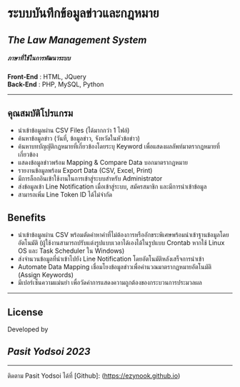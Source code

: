 # ระบบบันทึกข้อมูลข่าวและกฎหมาย
## _The Law Management System_
##### ภาษาที่ใช้ในการพัฒนาระบบ
**Front-End** : HTML, JQuery <br>
**Back-End** : PHP, MySQL, Python

---
## คุณสมบัติโปรแกรม
* นำเข้าข้อมูลผ่าน CSV Files (ได้มากกว่า 1 ไฟล์)
* ค้นหาข้อมูลข่าว (วันที่, ข้อมูลข่าว, จังหวัดในหัวข้อข่าว)
* ค้นหาบทบัญญัติกฎหมายที่เกี่ยวข้องโดยระบุ Keyword เพื่อแสดงผลลัพท์มาตรากฎหมายที่เกี่ยวข้อง
* แสดงข้อมูลข่าวพร้อม Mapping & Compare Data บอกมาตรากฏหมาย
* รายงานข้อมูลพร้อม Export Data (CSV, Excel, Print)
* มีการล็อกอินเข้าใช้งานในการเข้าสู่ระบบสำหรับ Administrator
* ส่งข้อมูลเข้า Line Notification เมื่อเข้าสู่ระบบ, สมัครสมาชิก และมีการนำเข้าข้อมูล
* สามารถเพิ่ม Line Token ID ได้ไม่จำกัด
## Benefits 
* นำเข้าข้อมูลผ่าน CSV พร้อมตัดคำหาคำที่ไม่ต้องการหรืออักขระพิเศษพร้อมนำเข้าฐานข้อมูลโดยอัตโนมัติ (ผู้ใช้งานสามารถปรับแต่งรูปแบบเวลาได้เองได้ในรูปแบบ Crontab หากใช้ Linux OS และ Task Scheduler ใน Windows) 
* ส่งจำนวนข้อมูลที่นำเข้าไปยัง Line Notification โดยอัตโนมัติหลังเสร็จการนำเข้า
* Automate Data Mapping เชื่อมโยงข้อมูลข่าวเพื่อคำนวณมาตรากฏหมายอัตโนมัติ (Assign Keywords)
* มีเปอร์เซ็นความแม่นยำ เพื่อวัดค่าการแสดงความถูกต้องของกระบวนการประมวลผล
---
## License
Developed by
## ***Pasit Yodsoi 2023***
---
ติดตาม Pasit Yodsoi ได้ที่ [Github]: (https://ezynook.github.io)
